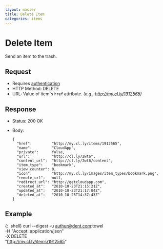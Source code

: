 ```yaml
---
layout: master
title: Delete Item
categories: items
---
```


# Delete Item

Send an item to the trash.

## Request

- Requires [authentication](/authentication/)
- HTTP Method: DELETE
- URL: Value of item's `href` attribute. _(e.g., http://my.cl.ly/1912565)_

## Response

- Status: 200 OK
- Body:

      {
        "href":         "http://my.cl.ly/items/1912565",
        "name":         "CloudApp",
        "private":      false,
        "url":          "http://cl.ly/2wt6",
        "content_url":  "http://cl.ly/2wt6/content",
        "item_type":    "bookmark",
        "view_counter": 0,
        "icon":         "http://my.cl.ly/images/item_types/bookmark.png",
        "remote_url":   null,
        "redirect_url": "http://getcloudapp.com",
        "created_at":   "2010-10-23T21:15:21Z",
        "updated_at":   "2010-10-23T21:17:04Z",
        "deleted_at":   "2010-10-25T14:37:43Z"
      }


## Example

{: .shell}
    curl --digest -u authur@dent.com:towel \
         -H "Accept: application/json" \
         -X DELETE \
         "http://my.cl.ly/items/1912565"
